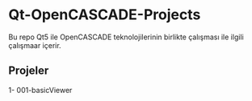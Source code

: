 # Qt-OpenCASCADE-Projects

Bu repo Qt5 ile OpenCASCADE teknolojilerinin birlikte çalışması ile ilgili çalışmaar içerir.

## Projeler

1- 001-basicViewer
